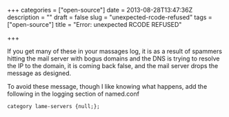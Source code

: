 +++
categories = ["open-source"]
date = 2013-08-28T13:47:36Z
description = ""
draft = false
slug = "unexpected-rcode-refused"
tags = ["open-source"]
title = "Error: unexpected RCODE REFUSED"

+++


If you get many of these in your massages log, it is as a result of spammers hitting the mail server with bogus domains and the DNS is trying to resolve the IP to the domain, it is coming back false, and the mail server drops the message as designed.

To avoid these message, though I like knowing what happens, add the following in the logging section of named.conf

    category lame-servers {null;};


